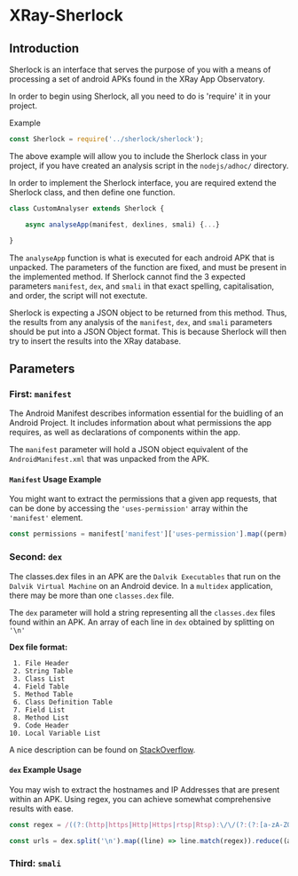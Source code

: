 # XRay-Sherlock

## Introduction

Sherlock is an interface that serves the purpose of you with a means of processing a set
of android APKs found in the XRay App Observatory.

In order to begin using Sherlock, all you need to do is 'require' it in your project.

Example
```js
const Sherlock = require('../sherlock/sherlock');
```

The above example will allow you to include the Sherlock class in your project, if you
have created an analysis script in the `nodejs/adhoc/` directory.

In order to implement the Sherlock interface, you are required extend the Sherlock class,
and then define one function.

```js
class CustomAnalyser extends Sherlock {

    async analyseApp(manifest, dexlines, smali) {...}

}

```

The `analyseApp` function is what is executed for each android APK that is unpacked. The
parameters of the function are fixed, and must be present in the implemented method. If
Sherlock cannot find the 3 expected parameters `manifest`, `dex`, and `smali` in
that exact spelling, capitalisation, and order, the script will not exectute.

Sherlock is expecting a JSON object to be returned from this method. Thus, the results
from any analysis of the `manifest`, `dex`, and `smali` parameters should be put
into a JSON Object format. This is because Sherlock will then try to insert the results
into the XRay database.

## Parameters

### First: `manifest`

The Android Manifest describes information essential for  the buidling of an Android Project. It includes information about what permissions the app requires, as well as declarations of components within the app.

The `manifest`  parameter will hold a JSON object equivalent of the `AndroidManifest.xml` that was unpacked from the APK.

#### `Manifest` Usage Example

You might want to extract the permissions that a given app requests, that can be done by accessing the `'uses-permission'` array within the `'manifest'` element.

```js
const permissions = manifest['manifest']['uses-permission'].map((perm) => perm['$']['android:name'])
```


### Second: `dex`

The classes.dex files in an APK are the `Dalvik Executables` that run on the `Dalvik Virtual Machine` on an Android device. In a `multidex` application, there may be more than one `classes.dex` file.

The `dex` parameter will hold a string representing all the `classes.dex` files found within an APK. An array of each line in `dex` obtained by splitting on `'\n'`

**Dex file format:**

     1. File Header
     2. String Table
     3. Class List
     4. Field Table
     5. Method Table
     6. Class Definition Table
     7. Field List
     8. Method List
     9. Code Header
    10. Local Variable List

A nice description can be found on [StackOverflow](https://stackoverflow.com/questions/7750448/what-are-dex-files-in-android).

#### `dex` Example Usage

You may wish to extract the hostnames and IP Addresses that are present within an APK. Using regex, you can achieve somewhat comprehensive results with ease.

```js
const regex = /((?:(http|https|Http|Https|rtsp|Rtsp):\/\/(?:(?:[a-zA-Z0-9\$\-\_\.\+\!\*\'\(\)\,\;\?\&\=]|(?:\%[a-fA-F0-9]{2})){1,64}(?:\:(?:[a-zA-Z0-9\$\-\_\.\+\!\*\'\(\)\,\;\?\&\=]|(?:\%[a-fA-F0-9]{2})){1,25})?\@)?)?((?:(?:[a-zA-Z0-9][a-zA-Z0-9\-]{0,64}\.)+(?:(?:aero|arpa|asia|a[cdefgilmnoqrstuwxz])|(?:biz|b[abdefghijmnorstvwyz])|(?:cat|com|coop|c[acdfghiklmnoruvxyz])|d[ejkmoz]|(?:edu|e[cegrstu])|f[ijkmor]|(?:gov|g[abdefghilmnpqrstuwy])|h[kmnrtu]|(?:info|int|i[delmnoqrst])|(?:jobs|j[emop])|k[eghimnrwyz]|l[abcikrstuvy]|(?:mil|mobi|museum|m[acdghklmnopqrstuvwxyz])|(?:name|net|n[acefgilopruz])|(?:org|om)|(?:pro|p[aefghklmnrstwy])|qa|r[eouw]|s[abcdeghijklmnortuvyz]|(?:tel|travel|t[cdfghjklmnoprtvwz])|u[agkmsyz]|v[aceginu]|w[fs]|y[etu]|z[amw]))|(?:(?:25[0-5]|2[0-4][0-9]|[0-1][0-9]{2}|[1-9][0-9]|[1-9])\.(?:25[0-5]|2[0-4][0-9]|[0-1][0-9]{2}|[1-9][0-9]|[1-9]|0)\.(?:25[0-5]|2[0-4][0-9]|[0-1][0-9]{2}|[1-9][0-9]|[1-9]|0)\.(?:25[0-5]|2[0-4][0-9]|[0-1][0-9]{2}|[1-9][0-9]|[0-9])))(?:\:\d{1,5})?)(\/(?:(?:[a-zA-Z0-9\;\/\?\:\@\&\=\#\~\-\.\+\!\*\'\(\)\,\_])|(?:\%[a-fA-F0-9]{2}))*)?(?:\b|$)/gi;

const urls = dex.split('\n').map((line) => line.match(regex)).reduce((a,b) => a.concat(b), []).filter((match) => match);

```

### Third: `smali`